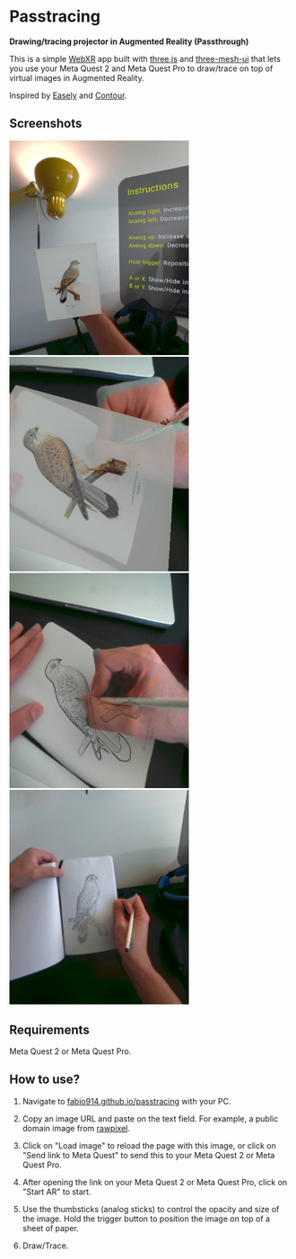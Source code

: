 # Passtracing

**Drawing/tracing projector in Augmented Reality (Passthrough)**

This is a simple [WebXR](https://immersiveweb.dev) app built with [three.js](https://threejs.org) and [three-mesh-ui](https://felixmariotto.github.io/three-mesh-ui/) that lets you use your Meta Quest 2 and Meta Quest Pro to draw/trace on top of virtual images in Augmented Reality.

Inspired by [Easely](https://github.com/RalphVR/easely-meta-hackathon) and [Contour](https://sidequestvr.com/app/6643/contour-demo).

## Screenshots

<img src="Screenshots/0.jpg" width="320" />

<img src="Screenshots/1.jpg" width="320" />

<img src="Screenshots/2.jpg" width="320" />

<img src="Screenshots/3.jpg" width="320" />

## Requirements

Meta Quest 2 or Meta Quest Pro.

## How to use?

1. Navigate to [fabio914.github.io/passtracing](https://fabio914.github.io/passtracing) with your PC.

2. Copy an image URL and paste on the text field. For example, a public domain image from [rawpixel](https://www.rawpixel.com/public-domain).

3. Click on "Load image" to reload the page with this image, or click on "Send link to Meta Quest" to send this to your Meta Quest 2 or Meta Quest Pro.

4. After opening the link on your Meta Quest 2 or Meta Quest Pro, click on "Start AR" to start.

5. Use the thumbsticks (analog sticks) to control the opacity and size of the image. Hold the trigger button to position the image on top of a sheet of paper.

6. Draw/Trace.


